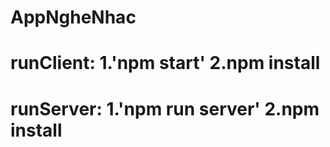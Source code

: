 # AppNgheNhac

# runClient: 1.'npm start' 2.npm install

# runServer: 1.'npm run server' 2.npm install
